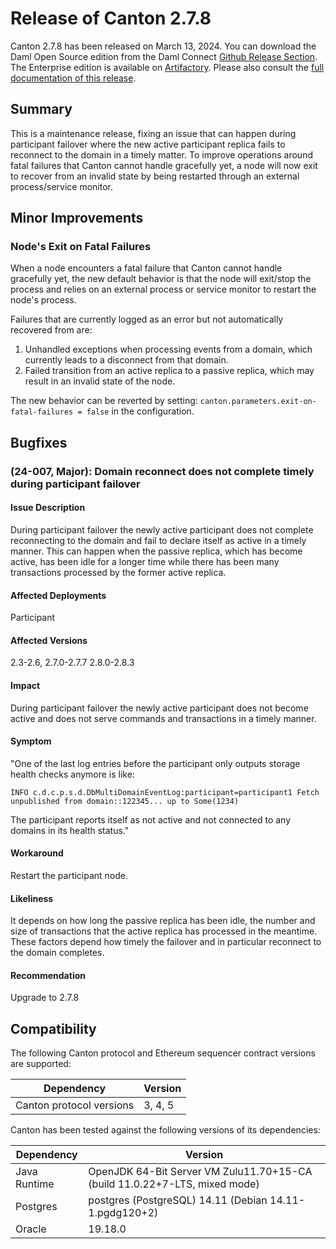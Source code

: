# Release of Canton 2.7.8

Canton 2.7.8 has been released on March 13, 2024. You can download the Daml Open Source edition from the Daml Connect [Github Release Section](https://github.com/digital-asset/daml/releases/tag/v2.7.8). The Enterprise edition is available on [Artifactory](https://digitalasset.jfrog.io/artifactory/canton-enterprise/canton-enterprise-2.7.8.zip).
Please also consult the [full documentation of this release](https://docs.daml.com/2.7.8/canton/about.html).

## Summary

This is a maintenance release, fixing an issue that can happen during participant failover where the new active participant replica fails to reconnect to the domain in a timely matter.
To improve operations around fatal failures that Canton cannot handle gracefully yet, a node will now exit to recover from an invalid state by being restarted through an external process/service monitor.

## Minor Improvements

### Node's Exit on Fatal Failures

When a node encounters a fatal failure that Canton cannot handle gracefully yet, the new default behavior is that the node will exit/stop the process and relies on an external process or service monitor to restart the node's process.

Failures that are currently logged as an error but not automatically recovered from are:

1) Unhandled exceptions when processing events from a domain, which currently leads to a disconnect from that domain.
2) Failed transition from an active replica to a passive replica, which may result in an invalid state of the node.

The new behavior can be reverted by setting: `canton.parameters.exit-on-fatal-failures = false` in the configuration.

## Bugfixes

### (24-007, Major): Domain reconnect does not complete timely during participant failover

#### Issue Description

During participant failover the newly active participant does not complete reconnecting to the domain and fail to declare itself as active in a timely manner. This can happen when the passive replica, which has become active, has been idle for a longer time while there has been many transactions processed by the former active replica.

#### Affected Deployments

Participant

#### Affected Versions
2.3-2.6,
2.7.0-2.7.7
2.8.0-2.8.3

#### Impact

During participant failover the newly active participant does not become active and does not serve commands and transactions in a timely manner.

#### Symptom

"One of the last log entries before the participant only outputs storage health checks anymore is like:

`INFO c.d.c.p.s.d.DbMultiDomainEventLog:participant=participant1 Fetch unpublished from domain::122345... up to Some(1234)`

The participant reports itself as not active and not connected to any domains in its health status."

#### Workaround

Restart the participant node.

#### Likeliness

It depends on how long the passive replica has been idle, the number and size of transactions that the active replica has processed in the meantime. These factors depend how timely the failover and in particular reconnect to the domain completes.

#### Recommendation

Upgrade to 2.7.8


## Compatibility

The following Canton protocol and Ethereum sequencer contract versions are supported:

| Dependency                 | Version                    |
|----------------------------|----------------------------|
| Canton protocol versions   | 3, 4, 5          |

Canton has been tested against the following versions of its dependencies:

| Dependency                 | Version                    |
|----------------------------|----------------------------|
| Java Runtime               | OpenJDK 64-Bit Server VM Zulu11.70+15-CA (build 11.0.22+7-LTS, mixed mode)               |
| Postgres                   | postgres (PostgreSQL) 14.11 (Debian 14.11-1.pgdg120+2)           |
| Oracle                     | 19.18.0             |


